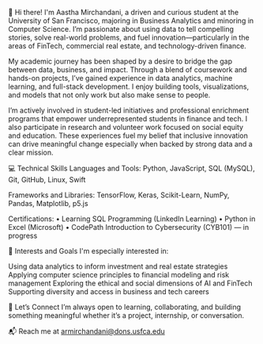👋 Hi there!
I'm Aastha Mirchandani, a driven and curious student at the University of San Francisco, majoring in Business Analytics and minoring in Computer Science. I’m passionate about using data to tell compelling stories, solve real-world problems, and fuel innovation—particularly in the areas of FinTech, commercial real estate, and technology-driven finance.

My academic journey has been shaped by a desire to bridge the gap between data, business, and impact. Through a blend of coursework and hands-on projects, I’ve gained experience in data analytics, machine learning, and full-stack development. I enjoy building tools, visualizations, and models that not only work but also make sense to people.

I’m actively involved in student-led initiatives and professional enrichment programs that empower underrepresented students in finance and tech. I also participate in research and volunteer work focused on social equity and education. These experiences fuel my belief that inclusive innovation can drive meaningful change especially when backed by strong data and a clear mission.

💻 Technical Skills
Languages and Tools: Python, JavaScript, SQL (MySQL), Git, GitHub, Linux, Swift

Frameworks and Libraries: TensorFlow, Keras, Scikit-Learn, NumPy, Pandas, Matplotlib, p5.js

Certifications:
• Learning SQL Programming (LinkedIn Learning)
• Python in Excel (Microsoft)
• CodePath Introduction to Cybersecurity (CYB101) — in progress

🚀 Interests and Goals
I'm especially interested in:

Using data analytics to inform investment and real estate strategies
Applying computer science principles to financial modeling and risk management
Exploring the ethical and social dimensions of AI and FinTech
Supporting diversity and access in business and tech careers

🤝 Let’s Connect
I’m always open to learning, collaborating, and building something meaningful whether it’s a project, internship, or conversation.

📬 Reach me at armirchandani@dons.usfca.edu
